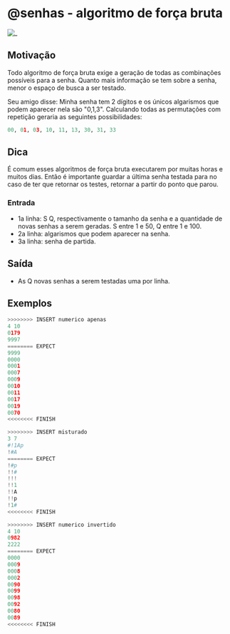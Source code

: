 # @senhas - algoritmo de força bruta

![_](https://raw.githubusercontent.com/qxcodefup/arcade/master/base/senhas/cover.jpg)

## Motivação

Todo algoritmo de força bruta exige a geração de todas as combinações possíveis para a senha. Quanto mais informação se tem sobre a senha, menor o espaço de busca a ser testado.

Seu amigo disse: Minha senha tem 2 dígitos e os únicos algarismos que podem aparecer nela são "0,1,3". Calculando todas as permutações com repetição geraria as seguintes possibilidades:

```py
00, 01, 03, 10, 11, 13, 30, 31, 33 
```

## Dica

É comum esses algoritmos de força bruta executarem por muitas horas e muitos dias. Então é importante guardar a última senha testada para no caso de ter que retornar os testes, retornar a partir do ponto que parou.

### Entrada

- 1a linha: S Q, respectivamente o tamanho da senha e a quantidade de novas senhas a serem geradas. S entre 1 e 50, Q entre 1 e 100.
- 2a linha: algarismos que podem aparecer na senha.
- 3a linha: senha de partida.

## Saída

- As Q novas senhas a serem testadas uma por linha.

## Exemplos

``` py
>>>>>>>> INSERT numerico apenas
4 10
0179
9997
======== EXPECT
9999
0000
0001
0007
0009
0010
0011
0017
0019
0070
<<<<<<<< FINISH
```

```py
>>>>>>>> INSERT misturado
3 7
#!1Ap
!#A
======== EXPECT
!#p
!!#
!!!
!!1
!!A
!!p
!1#
<<<<<<<< FINISH
```

```py
>>>>>>>> INSERT numerico invertido
4 10
0982
2222
======== EXPECT
0000
0009
0008
0002
0090
0099
0098
0092
0080
0089
<<<<<<<< FINISH
```
